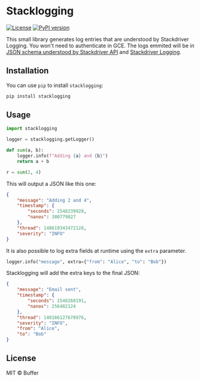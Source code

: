 # Stacklogging

[![License](https://img.shields.io/github/license/mashape/apistatus.svg)](LICENSE)
[![PyPI version](https://badge.fury.io/py/mongoct.svg)](https://badge.fury.io/py/stacklogging)

This small library generates log entries that are understood by Stackdriver Logging. You won't need to authenticate in GCE. The logs emmited will be in [JSON schema understood by Stackdriver API](https://cloud.google.com/logging/docs/reference/v2/rest/v2/LogEntry) and [Stackdriver Logging](https://cloud.google.com/error-reporting/docs/formatting-error-messages).

## Installation

You can use `pip` to install `stacklogging`:

```bash
pip install stacklogging
```

## Usage

```python
import stacklogging

logger = stacklogging.getLogger()

def sum(a, b):
    logger.info(f"Adding {a} and {b}")
    return a + b

r = sum(2, 4)
```

This will output a JSON like this one:

```json
{
    "message": "Adding 2 and 4",
    "timestamp": {
        "seconds": 1548239928,
        "nanos": 380779027
    },
    "thread": 140619343472128,
    "severity": "INFO"
}
```

It is also possible to log extra fields at runtime using the `extra` parameter.

```python
logger.info("message", extra={"from": "Alice", "to": "Bob"})
```

Stacklogging will add the extra keys to the final JSON:

```json
{
    "message": "Email sent",
    "timestamp": {
        "seconds": 1548260191,
        "nanos": 256482124
    },
    "thread": 140166127678976,
    "severity": "INFO",
    "from": "Alice",
    "to": "Bob"
}
```

## License

MIT © Buffer
